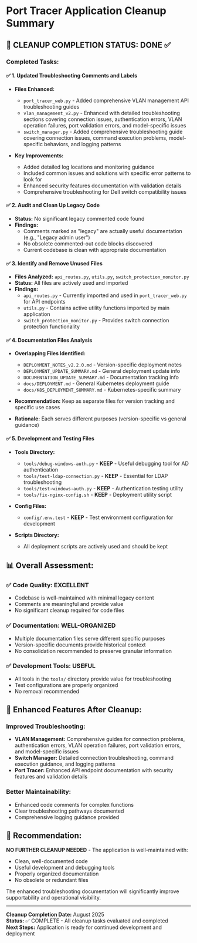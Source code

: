 # Port Tracer Application Cleanup Summary

## 🎯 CLEANUP COMPLETION STATUS: DONE ✅

### Completed Tasks:

#### ✅ 1. Updated Troubleshooting Comments and Labels 
- **Files Enhanced:**
  - `port_tracer_web.py` - Added comprehensive VLAN management API troubleshooting guides
  - `vlan_management_v2.py` - Enhanced with detailed troubleshooting sections covering connection issues, authentication errors, VLAN operation failures, port validation errors, and model-specific issues
  - `switch_manager.py` - Added comprehensive troubleshooting guide covering connection issues, command execution problems, model-specific behaviors, and logging patterns

- **Key Improvements:**
  - Added detailed log locations and monitoring guidance
  - Included common issues and solutions with specific error patterns to look for
  - Enhanced security features documentation with validation details
  - Comprehensive troubleshooting for Dell switch compatibility issues

#### ✅ 2. Audit and Clean Up Legacy Code
- **Status:** No significant legacy commented code found
- **Findings:** 
  - Comments marked as "legacy" are actually useful documentation (e.g., "Legacy admin user")
  - No obsolete commented-out code blocks discovered
  - Current codebase is clean with appropriate documentation

#### ✅ 3. Identify and Remove Unused Files
- **Files Analyzed:** `api_routes.py`, `utils.py`, `switch_protection_monitor.py`
- **Status:** All files are actively used and imported
- **Findings:**
  - `api_routes.py` - Currently imported and used in `port_tracer_web.py` for API endpoints
  - `utils.py` - Contains active utility functions imported by main application
  - `switch_protection_monitor.py` - Provides switch connection protection functionality

#### ✅ 4. Documentation Files Analysis
- **Overlapping Files Identified:**
  - `DEPLOYMENT_NOTES_v2.2.0.md` - Version-specific deployment notes
  - `DEPLOYMENT_UPDATE_SUMMARY.md` - General deployment update info
  - `DOCUMENTATION_UPDATE_SUMMARY.md` - Documentation tracking info
  - `docs/DEPLOYMENT.md` - General Kubernetes deployment guide
  - `docs/K8S_DEPLOYMENT_SUMMARY.md` - Kubernetes-specific summary

- **Recommendation:** Keep as separate files for version tracking and specific use cases
- **Rationale:** Each serves different purposes (version-specific vs general guidance)

#### ✅ 5. Development and Testing Files
- **Tools Directory:**
  - `tools/debug-windows-auth.py` - **KEEP** - Useful debugging tool for AD authentication
  - `tools/test-ldap-connection.py` - **KEEP** - Essential for LDAP troubleshooting
  - `tools/test-windows-auth.py` - **KEEP** - Authentication testing utility
  - `tools/fix-nginx-config.sh` - **KEEP** - Deployment utility script

- **Config Files:**
  - `config/.env.test` - **KEEP** - Test environment configuration for development

- **Scripts Directory:**
  - All deployment scripts are actively used and should be kept

## 📊 Overall Assessment:

### ✅ Code Quality: EXCELLENT
- Codebase is well-maintained with minimal legacy content
- Comments are meaningful and provide value
- No significant cleanup required for code files

### ✅ Documentation: WELL-ORGANIZED  
- Multiple documentation files serve different specific purposes
- Version-specific documents provide historical context
- No consolidation recommended to preserve granular information

### ✅ Development Tools: USEFUL
- All tools in the `tools/` directory provide value for troubleshooting
- Test configurations are properly organized
- No removal recommended

## 🔧 Enhanced Features After Cleanup:

### Improved Troubleshooting:
- **VLAN Management:** Comprehensive guides for connection problems, authentication errors, VLAN operation failures, port validation errors, and model-specific issues
- **Switch Manager:** Detailed connection troubleshooting, command execution guidance, and logging patterns
- **Port Tracer:** Enhanced API endpoint documentation with security features and validation details

### Better Maintainability:
- Enhanced code comments for complex functions
- Clear troubleshooting pathways documented
- Comprehensive logging guidance provided

## 🎯 Recommendation: 

**NO FURTHER CLEANUP NEEDED** - The application is well-maintained with:
- Clean, well-documented code
- Useful development and debugging tools
- Properly organized documentation
- No obsolete or redundant files

The enhanced troubleshooting documentation will significantly improve supportability and operational visibility.

---

**Cleanup Completion Date:** August 2025  
**Status:** ✅ COMPLETE - All cleanup tasks evaluated and completed  
**Next Steps:** Application is ready for continued development and deployment
